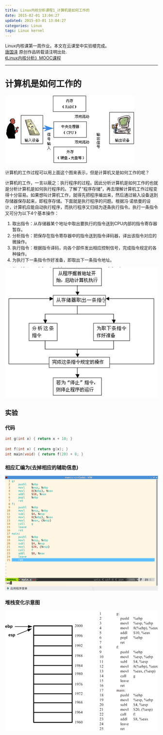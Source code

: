 ```yaml
---
title: Linux内核分析课程1_计算机是如何工作的
date: 2015-02-01 13:04:27
updated: 2015-03-01 13:04:27
categories: Linux
tags: Linux kernel
---
```


Linux内核课第一周作业。本文在云课堂中实验楼完成。  
[唐国泽](http://guozet.me/about/) 原创作品转载请注明出处.  
[《Linux内核分析》MOOC课程](http://mooc.study.163.com/course/USTC-1000029000)

<!--more-->

****

# 计算机是如何工作的

![](/images/in-post/2015-06-14-Linux-kernel-How-to-Work/2018-09-19-00-44-33.gif)

计算机的工作过程可以用上面这个图来表示，但是计算机又是如何工作的呢？

计算机的工作，一言以蔽之：执行程序的过程。因此分析计算机是如何工作的也就是分析计算机是如何执行程序的。了解了“程序存储”，再去理解计算机工作过程变得十分容易。如果想叫计算机工作，就得先把程序编出来，然后通过输入设备送到存储器保存起来，即程序存储。下面就是执行程序的问题。根据冯·诺依曼的设计，计算机应能自动执行程序，而执行程序又归结为逐条执行指令。执行一条指令又可分为以下4个基本操作：

1. 取出指令：从存储器某个地址中取出要执行的指令送到CPU内部的指令寄存器暂存。  
2. 分析指令：把保存在指令寄存器中的指令送到指令译码器，译出该指令对应的微操作。  
3. 执行指令：根据指令译码，向各个部件发出相应控制信号，完成指令规定的各种操作。  
4. 为执行下一条指令作好准备，即取出下一条指令地址。

![](/images/in-post/2015-06-14-Linux-kernel-How-to-Work/2018-09-19-00-49-44.png)

## 实验

### 代码

```cpp
int g(int x) { return x + 10; }

int f(int x) { return g(x); }
int main(void) { return f(20) + 8; }
```

### 相应汇编为(去掉相应的辅助信息)  

![](/images/in-post/2015-06-14-Linux-kernel-How-to-Work/2018-09-19-00-50-25.png)

### 堆栈变化示意图

![](/images/in-post/2015-06-14-Linux-kernel-How-to-Work/2018-09-19-00-51-14.gif)
